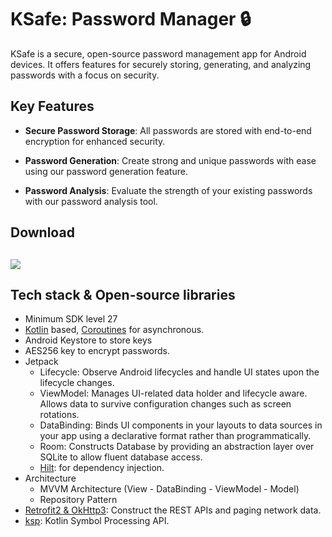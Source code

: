 # KSafe: Password Manager 🔒


KSafe is a secure, open-source password management app for Android devices. It offers features for securely storing, generating, and analyzing passwords with a focus on security.

## Key Features

- **Secure Password Storage**: All passwords are stored with end-to-end encryption for enhanced security.

- **Password Generation**: Create strong and unique passwords with ease using our password generation feature.

- **Password Analysis**: Evaluate the strength of your existing passwords with our password analysis tool.

## Download
[<img src="https://github.com/VitorCezila/ksafe/assets/70729616/4ca707e3-b175-4081-bd11-6454431aa1c0">](https://play.google.com/store/apps/details?id=com.cezila.ksafe)
---

## Tech stack & Open-source libraries
- Minimum SDK level 27
- [Kotlin](https://kotlinlang.org/) based, [Coroutines](https://github.com/Kotlin/kotlinx.coroutines) for asynchronous.
- Android Keystore to store keys
- AES256 key to encrypt passwords.
- Jetpack
  - Lifecycle: Observe Android lifecycles and handle UI states upon the lifecycle changes.
  - ViewModel: Manages UI-related data holder and lifecycle aware. Allows data to survive configuration changes such as screen rotations.
  - DataBinding: Binds UI components in your layouts to data sources in your app using a declarative format rather than programmatically.
  - Room: Constructs Database by providing an abstraction layer over SQLite to allow fluent database access.
  - [Hilt](https://dagger.dev/hilt/): for dependency injection.
- Architecture
  - MVVM Architecture (View - DataBinding - ViewModel - Model)
  - Repository Pattern
- [Retrofit2 & OkHttp3](https://github.com/square/retrofit): Construct the REST APIs and paging network data.
- [ksp](https://github.com/google/ksp): Kotlin Symbol Processing API.
